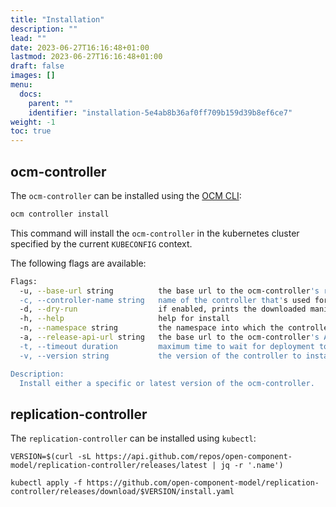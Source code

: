 ```yaml
---
title: "Installation"
description: ""
lead: ""
date: 2023-06-27T16:16:48+01:00
lastmod: 2023-06-27T16:16:48+01:00
draft: false
images: []
menu:
  docs:
    parent: ""
    identifier: "installation-5e4ab8b36af0ff709b159d39b8ef6ce7"
weight: -1
toc: true
---
```


## ocm-controller

The `ocm-controller` can be installed using the [OCM CLI](/docs/overview/installation):

```bash
ocm controller install
```

This command will install the `ocm-controller` in the kubernetes cluster specified by the current `KUBECONFIG` context.

The following flags are available:

```bash
Flags:
  -u, --base-url string          the base url to the ocm-controller's release page (default "https://github.com/open-component-model/ocm-controller/releases")
  -c, --controller-name string   name of the controller that's used for status check (default "ocm-controller")
  -d, --dry-run                  if enabled, prints the downloaded manifest file
  -h, --help                     help for install
  -n, --namespace string         the namespace into which the controller is installed (default "ocm-system")
  -a, --release-api-url string   the base url to the ocm-controller's API release page (default "https://api.github.com/repos/open-component-model/ocm-controller/releases")
  -t, --timeout duration         maximum time to wait for deployment to be ready (default 1m0s)
  -v, --version string           the version of the controller to install (default "latest")

Description:
  Install either a specific or latest version of the ocm-controller.
```

## replication-controller

The `replication-controller` can be installed using `kubectl`:

```shell
VERSION=$(curl -sL https://api.github.com/repos/open-component-model/replication-controller/releases/latest | jq -r '.name')

kubectl apply -f https://github.com/open-component-model/replication-controller/releases/download/$VERSION/install.yaml
```
